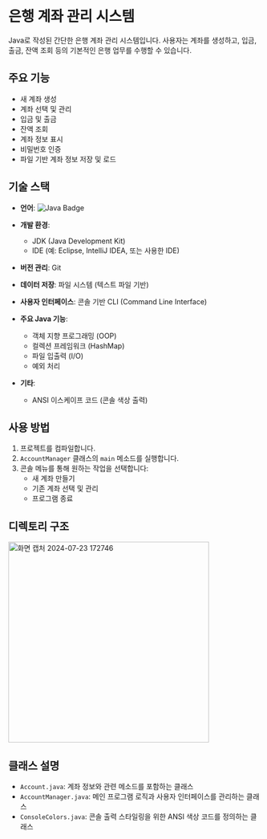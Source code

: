 # 은행 계좌 관리 시스템

Java로 작성된 간단한 은행 계좌 관리 시스템입니다. 사용자는 계좌를 생성하고, 입금, 출금, 잔액 조회 등의 기본적인 은행 업무를 수행할 수 있습니다.

## 주요 기능

- 새 계좌 생성
- 계좌 선택 및 관리
- 입금 및 출금
- 잔액 조회
- 계좌 정보 표시
- 비밀번호 인증
- 파일 기반 계좌 정보 저장 및 로드

## 기술 스택

- **언어**:
  <img src="https://img.shields.io/badge/java-007396?style=for-the-badge&logo=java&logoColor=white" alt="Java Badge">

- **개발 환경**: 
  - JDK (Java Development Kit)
  - IDE (예: Eclipse, IntelliJ IDEA, 또는 사용한 IDE)
- **버전 관리**: Git
- **데이터 저장**: 파일 시스템 (텍스트 파일 기반)
- **사용자 인터페이스**: 콘솔 기반 CLI (Command Line Interface)
- **주요 Java 기능**:
  - 객체 지향 프로그래밍 (OOP)
  - 컬렉션 프레임워크 (HashMap)
  - 파일 입출력 (I/O)
  - 예외 처리
- **기타**: 
  - ANSI 이스케이프 코드 (콘솔 색상 출력)

## 사용 방법

1. 프로젝트를 컴파일합니다.
2. `AccountManager` 클래스의 `main` 메소드를 실행합니다.
3. 콘솔 메뉴를 통해 원하는 작업을 선택합니다:
   - 새 계좌 만들기
   - 기존 계좌 선택 및 관리
   - 프로그램 종료

## 디렉토리 구조
<img src="https://github.com/user-attachments/assets/346507d9-074b-49e1-889e-87b6fdf68749" width="400" alt="화면 캡처 2024-07-23 172746">


## 클래스 설명

- `Account.java`: 계좌 정보와 관련 메소드를 포함하는 클래스
- `AccountManager.java`: 메인 프로그램 로직과 사용자 인터페이스를 관리하는 클래스
- `ConsoleColors.java`: 콘솔 출력 스타일링을 위한 ANSI 색상 코드를 정의하는 클래스
